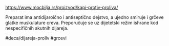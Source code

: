 https://www.mocbilja.rs/proizvod/kapi-protiv-proliva/

Preparat ima antidijaroično i antiseptično dejstvo, a ujedno smiruje i grčeve glatke muskulature creva. Preporučuje se uz dijetetski režim ishrane kod nespecifičnih akutnih dijareja.

#deca/dijareja-proliv #grcevi 